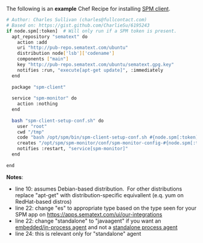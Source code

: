 The following is an **example** Chef Recipe for installing [SPM
client](SPM-Client.html).

``` bash
# Author: Charles Sullivan (charles@fullcontact.com)
# Based on: https://gist.github.com/CharlieSu/6195243
if node.spm[:token]  # Will only run if a SPM token is present.
  apt_repository "sematext" do
    action :add
    uri "http://pub-repo.sematext.com/ubuntu"
    distribution node['lsb']['codename']
    components ["main"]
    key "http://pub-repo.sematext.com/ubuntu/sematext.gpg.key"
    notifies :run, "execute[apt-get update]", :immediately
  end
 
  package "spm-client"
 
  service "spm-monitor" do
    action :nothing
  end
 
  bash "spm-client-setup-conf.sh" do
    user "root"
    cwd "/tmp"
    code "bash /opt/spm/bin/spm-client-setup-conf.sh #{node.spm[:token]} es standalone"
    creates "/opt/spm/spm-monitor/conf/spm-monitor-config-#{node.spm[:token]}-default.properties"
    notifies :restart, "service[spm-monitor]"
  end
  
end
```

**Notes**:

  - line 10: assumes Debian-based distribution.  For other distributions
    replace "apt-get" with distribution-specific equivallent (e.q. yum
    on RedHat-based distros)
  - line 22: change "es" to appropriate type based on the type seen for
    your SPM app on <https://apps.sematext.com/ui/our-integrations>
  - line 22: change "standalone" to "javaagent" if you want an
    [embedded/in-process agent](SPM-Monitor---Javaagent)
    and not a [standalone process
    agent](SPM-Monitor---Standalone)
  - line 24: this is relevant only for "standalone" agent  
      

 


